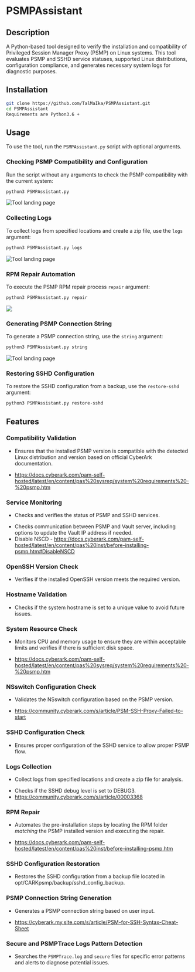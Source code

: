 # PSMPAssistant

## Description

A Python-based tool designed to verify the installation and compatibility of Privileged Session Manager Proxy (PSMP) on Linux systems. This tool evaluates PSMP and SSHD service statuses, supported Linux distributions, configuration compliance, and generates necessary system logs for diagnostic purposes.

## Installation

```bash
git clone https://github.com/TalMaIka/PSMPAssistant.git
cd PSMPAssistant
Requirements are Python3.6 +
```

## Usage

To use the tool, run the `PSMPAssistant.py` script with optional arguments.

### Checking PSMP Compatibility and Configuration

Run the script without any arguments to check the PSMP compatibility with the current system:

```bash
python3 PSMPAssistant.py
```
<img src="https://i.imgur.com/FJ93No4.gif" alt="Tool landing page">

### Collecting Logs

To collect logs from specified locations and create a zip file, use the `logs` argument:

```bash
python3 PSMPAssistant.py logs
```
<img src="https://i.postimg.cc/vTpzjcqy/logs.gif" alt="Tool landing page">

### RPM Repair Automation

To execute the PSMP RPM repair process `repair` argument:

```bash
python3 PSMPAssistant.py repair
```
<img src="https://i.postimg.cc/cLGhBttM/repair.gif">

### Generating PSMP Connection String

To generate a PSMP connection string, use the `string` argument:

```bash
python3 PSMPAssistant.py string
```
<img src="https://i.postimg.cc/sf8w1NVL/string.gif" alt="Tool landing page">

### Restoring SSHD Configuration

To restore the SSHD configuration from a backup, use the `restore-sshd` argument:

```bash
python3 PSMPAssistant.py restore-sshd
```


## Features

### Compatibility Validation
- Ensures that the installed PSMP version is compatible with the detected Linux distribution and version based on official CyberArk documentation.
 + https://docs.cyberark.com/pam-self-hosted/latest/en/content/pas%20sysreq/system%20requirements%20-%20psmp.htm

### Service Monitoring
- Checks and verifies the status of PSMP and SSHD services.
 + Checks communication between PSMP and Vault server, including options to update the Vault IP address if needed.
 + Disable NSCD - https://docs.cyberark.com/pam-self-hosted/latest/en/content/pas%20inst/before-installing-psmp.htm#DisableNSCD

### OpenSSH Version Check
- Verifies if the installed OpenSSH version meets the required version.

### Hostname Validation
- Checks if the system hostname is set to a unique value to avoid future issues.

### System Resource Check
- Monitors CPU and memory usage to ensure they are within acceptable limits and verifies if there is sufficient disk space.
 + https://docs.cyberark.com/pam-self-hosted/latest/en/content/pas%20sysreq/system%20requirements%20-%20psmp.htm

### NSswitch Configuration Check
- Validates the NSswitch configuration based on the PSMP version.
 + https://community.cyberark.com/s/article/PSM-SSH-Proxy-Failed-to-start

### SSHD Configuration Check
- Ensures proper configuration of the SSHD service to allow proper PSMP flow.

### Logs Collection
- Collect logs from specified locations and create a zip file for analysis.
 + Checks if the SSHD debug level is set to DEBUG3.
 + https://community.cyberark.com/s/article/00003368

### RPM Repair
- Automates the pre-installation steps by locating the RPM folder *matching* the PSMP installed version and executing the repair.
 + https://docs.cyberark.com/pam-self-hosted/latest/en/content/pas%20inst/before-installing-psmp.htm

### SSHD Configuration Restoration
- Restores the SSHD configuration from a backup file located in opt/CARKpsmp/backup/sshd_config_backup.

### PSMP Connection String Generation
- Generates a PSMP connection string based on user input. 
 + https://cyberark.my.site.com/s/article/PSM-for-SSH-Syntax-Cheat-Sheet

### Secure and PSMPTrace Logs Pattern Detection
- Searches the `PSMPTrace.log` and `secure` files for specific error patterns and alerts to diagnose potential issues.



